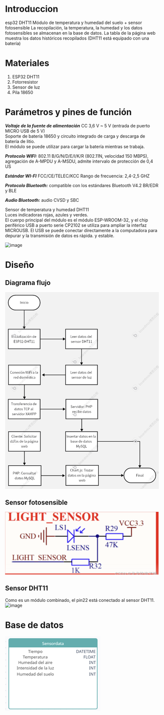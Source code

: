 # Introduccion
esp32 DHT11 Módulo de temperatura y humedad del suelo + sensor fotosensible La recopilación, 
la temperatura, la humedad y los datos fotosensibles se almacenan en la base de datos. 
La tabla de la página web muestra los datos históricos recopilados (DHT11 está equipado con una batería)

# Materiales
1. ESP32 DHT11 
2. Fotorresistor
3. Sensor de luz
4. Pila 18650

# Parámetros y pines de función
**_Voltaje de la fuente de alimentación_** CC 3,6 V ~ 5 V (entrada de puerto MICRO USB de 5 V)  
Soporte de batería 18650 y circuito integrado de carga y descarga de batería de litio.  
El módulo se puede utilizar para cargar la batería mientras se trabaja.  

**_Protocolo WIFI:_** 802.11 B/G/N/D/E/I/K/R (802.11N, velocidad 150 MBPS), agregación de A-MPDU y A-MSDU, admite intervalo de protección de 0,4 US  

**_Estándar WI-FI_** FCC/CE/TELEC/KCC Rango de frecuencia: 2,4-2,5 GHZ  

**_Protocolo Bluetooth:_** compatible con los estándares Bluetooth V4.2 BR/EDR y BLE  

**_Audio Bluetooth:_** audio CVSD y SBC  

Sensor de temperatura y humedad DHT11  
Luces indicadoras rojas, azules y verdes.  
El cuerpo principal del módulo es el módulo ESP-WROOM-32, y el chip periférico USB a puerto serie CP2102 se utiliza para ampliar la interfaz MICROUSB. El USB se puede conectar directamente a la computadora para depurar y la transmisión de datos es rápida. y estable.  

![image](https://img.alicdn.com/imgextra/i4/1796335639/O1CN01N0Fr341rWiOshW1nQ_!!1796335639.jpg)

# Diseño
## Diagrama flujo
![image](https://github.com/mingfanxu/Sistema-de-deteccion-de-tierra/blob/main/image/Diagrama.png)
## Sensor fotosensible
![image](https://github.com/mingfanxu/Sistema-de-deteccion-de-tierra/blob/main/image/light.png)

## Sensor DHT11
Como es un módulo combinado, el pin22 está conectado al sensor DHT11.  
![image](https://encrypted-tbn0.gstatic.com/images?q=tbn:ANd9GcR874OaZVhtU0_c6Qd2rV08p_QxA-XZJ-YQ99-RrYLVmkp3K0gNEfDj4y0xi7XBMORFDzY&usqp=CAU)

# Base de datos
![imagen](https://github.com/mingfanxu/Sistema-de-deteccion-de-tierra/blob/main/image/basedato.png)
